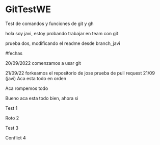 # GitTestWE
Test de comandos y funciones de git y gh

hola soy javi, estoy probando trabajar en team con git

prueba dos, modificando el readme desde branch_javi

#fechas

20/09/2022 comenzamos a usar git 

21/09/22 forkeamos el repositorio de jose
prueba de pull request 21/09 (javi)
Aca esta todo en orden

Aca rompemos todo

Bueno aca esta todo bien, ahora si

Test 1

Roto 2

Test 3

Conflict 4
